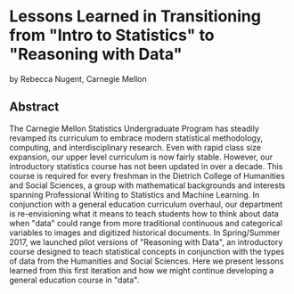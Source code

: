 # Lessons Learned in Transitioning from "Intro to Statistics" to "Reasoning with Data"

by Rebecca Nugent, Carnegie Mellon

## Abstract

The Carnegie Mellon Statistics Undergraduate Program has steadily revamped its curriculum to embrace modern statistical methodology, computing, and interdisciplinary research. Even with rapid class size expansion, our upper level curriculum is now fairly stable. However, our introductory statistics course has not been updated in over a decade. This course is required for every freshman in the Dietrich College of Humanities and Social Sciences, a group with mathematical backgrounds and interests spanning Professional Writing to Statistics and Machine Learning. In conjunction with a general education curriculum overhaul, our department is re-envisioning what it means to teach students how to think about data when "data" could range from more traditional continuous and categorical variables to images and digitized historical documents. In Spring/Summer 2017, we launched pilot versions of "Reasoning with Data", an introductory course designed to teach statistical concepts in conjunction with the types of data from the Humanities and Social Sciences. Here we present lessons learned from this first iteration and how we might continue developing a general education course in "data".